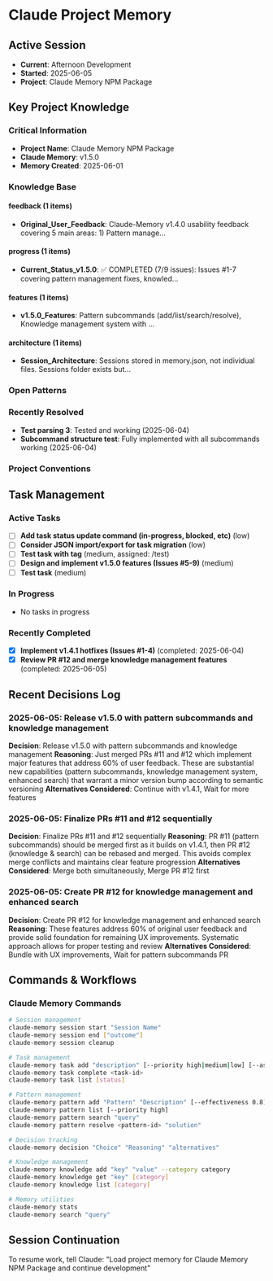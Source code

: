 # Claude Project Memory

## Active Session
- **Current**: Afternoon Development
- **Started**: 2025-06-05
- **Project**: Claude Memory NPM Package

## Key Project Knowledge

### Critical Information
- **Project Name**: Claude Memory NPM Package
- **Claude Memory**: v1.5.0
- **Memory Created**: 2025-06-01

### Knowledge Base
#### feedback (1 items)
- **Original_User_Feedback**: Claude-Memory v1.4.0 usability feedback covering 5 main areas: 1) Pattern manage...

#### progress (1 items)
- **Current_Status_v1.5.0**: ✅ COMPLETED (7/9 issues): Issues #1-7 covering pattern management fixes, knowled...

#### features (1 items)
- **v1.5.0_Features**: Pattern subcommands (add/list/search/resolve), Knowledge management system with ...

#### architecture (1 items)
- **Session_Architecture**: Sessions stored in memory.json, not individual files. Sessions folder exists but...


### Open Patterns


### Recently Resolved
- **Test parsing 3**: Tested and working (2025-06-04)
- **Subcommand structure test**: Fully implemented with all subcommands working (2025-06-04)

### Project Conventions
<!-- Discovered during development -->

## Task Management

### Active Tasks
- [ ] **Add task status update command (in-progress, blocked, etc)** (low)
- [ ] **Consider JSON import/export for task migration** (low)
- [ ] **Test task with tag** (medium, assigned: /test)
- [ ] **Design and implement v1.5.0 features (Issues #5-9)** (medium)
- [ ] **Test task** (medium)

### In Progress
- No tasks in progress

### Recently Completed
- [x] **Implement v1.4.1 hotfixes (Issues #1-4)** (completed: 2025-06-04)
- [x] **Review PR #12 and merge knowledge management features** (completed: 2025-06-05)

## Recent Decisions Log

### 2025-06-05: Release v1.5.0 with pattern subcommands and knowledge management
**Decision**: Release v1.5.0 with pattern subcommands and knowledge management
**Reasoning**: Just merged PRs #11 and #12 which implement major features that address 60% of user feedback. These are substantial new capabilities (pattern subcommands, knowledge management system, enhanced search) that warrant a minor version bump according to semantic versioning
**Alternatives Considered**: Continue with v1.4.1, Wait for more features


### 2025-06-05: Finalize PRs #11 and #12 sequentially
**Decision**: Finalize PRs #11 and #12 sequentially
**Reasoning**: PR #11 (pattern subcommands) should be merged first as it builds on v1.4.1, then PR #12 (knowledge & search) can be rebased and merged. This avoids complex merge conflicts and maintains clear feature progression
**Alternatives Considered**: Merge both simultaneously, Merge PR #12 first


### 2025-06-05: Create PR #12 for knowledge management and enhanced search
**Decision**: Create PR #12 for knowledge management and enhanced search
**Reasoning**: These features address 60% of original user feedback and provide solid foundation for remaining UX improvements. Systematic approach allows for proper testing and review
**Alternatives Considered**: Bundle with UX improvements, Wait for pattern subcommands PR


## Commands & Workflows

### Claude Memory Commands
```bash
# Session management
claude-memory session start "Session Name"
claude-memory session end ["outcome"]
claude-memory session cleanup

# Task management
claude-memory task add "description" [--priority high|medium|low] [--assignee name]
claude-memory task complete <task-id>
claude-memory task list [status]

# Pattern management
claude-memory pattern add "Pattern" "Description" [--effectiveness 0.8] [--priority high]
claude-memory pattern list [--priority high]
claude-memory pattern search "query"
claude-memory pattern resolve <pattern-id> "solution"

# Decision tracking
claude-memory decision "Choice" "Reasoning" "alternatives"

# Knowledge management
claude-memory knowledge add "key" "value" --category category
claude-memory knowledge get "key" [category]
claude-memory knowledge list [category]

# Memory utilities
claude-memory stats
claude-memory search "query"
```

## Session Continuation
To resume work, tell Claude:
"Load project memory for Claude Memory NPM Package and continue development"
